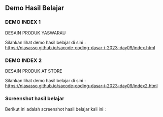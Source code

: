## Demo Hasil Belajar

### DEMO INDEX 1

DESAIN PRODUK YASWARAU

Silahkan lihat demo hasil belajar di sini :<br>
https://niasasso.github.io/sacode-coding-dasar-i-2023-day09/index.html 

### DEMO INDEX 2

DESAIN PRODUK AT STORE

Silahkan lihat demo hasil belajar di sini :<br>
https://niasasso.github.io/sacode-coding-dasar-i-2023-day09/index2.html

### Screenshot hasil belajar

Berikut ini adalah screenshot hasil belajar kali ini :
